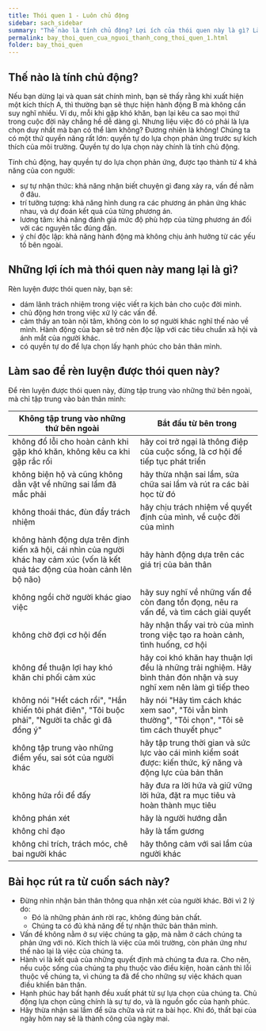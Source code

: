 ```yaml
---
title: Thói quen 1 - Luôn chủ động
sidebar: sach_sidebar
summary: "Thế nào là tính chủ động? Lợi ích của thói quen này là gì? Làm thế nào để trở thành người có tính chủ động?"
permalink: bay_thoi_quen_cua_nguoi_thanh_cong_thoi_quen_1.html
folder: bay_thoi_quen
---
```




## Thế nào là tính chủ động?

Nếu bạn dừng lại và quan sát chính mình, bạn sẽ thấy rằng khi xuất hiện một kích thích A, thì thường bạn sẽ thực hiện hành động B mà không cần suy nghĩ nhiều. Ví dụ, mỗi khi gặp khó khăn, bạn lại kêu ca sao mọi thứ trong cuộc đời này chẳng hề dễ dàng gì. Nhưng liệu việc đó có phải là lựa chọn duy nhất mà bạn có thể làm không? Đương nhiên là không! Chúng ta có một thứ quyền năng rất lớn: quyền tự do lựa chọn phản ứng trước sự kích thích của môi trường. Quyền tự do lựa chọn này chính là tính chủ động.

Tính chủ động, hay quyền tự do lựa chọn phản ứng, được tạo thành từ 4 khả năng của con người:
- sự tự nhận thức: khả năng nhận biết chuyện gì đang xảy ra, vấn đề nằm ở đâu.
- trí tưởng tượng: khả năng hình dung ra các phương án phản ứng khác nhau, và dự đoán kết quả của từng phương án.
- lương tâm: khả năng đánh giá mức độ phù hợp của từng phương án đối với các nguyên tắc đúng đắn.
- ý chí độc lập: khả năng hành động mà không chịu ảnh hưởng từ các yếu tố bên ngoài.


## Những lợi ích mà thói quen này mang lại là gì?


Rèn luyện được thói quen này, bạn sẽ:
- dám lãnh trách nhiệm trong việc viết ra kịch bản cho cuộc đời mình.
- chủ động hơn trong việc xử lý các vấn đề.
- cảm thấy an toàn nội tâm, không còn lo sợ người khác nghĩ thế nào về mình. Hành động của bạn sẽ trở nên độc lập với các tiêu chuẩn xã hội và ánh mắt của người khác.
- có quyền tự do để lựa chọn lấy hạnh phúc cho bản thân mình.

## Làm sao để rèn luyện được thói quen này?

Để rèn luyện được thói quen này, đừng tập trung vào những thứ bên ngoài, mà chỉ tập trung vào bản thân mình:

| Không tập trung vào những thứ bên ngoài | Bắt đầu từ bên trong  |
|---|---|
| không đổ lỗi cho hoàn cảnh khi gặp khó khăn, không kêu ca khi gặp rắc rối | hãy coi trở ngại là thông điệp của cuộc sống, là cơ hội để tiếp tục phát triển |
| không biện hộ và cũng không dằn vặt về những sai lầm đã mắc phải | hãy thừa nhận sai lầm, sửa chữa sai lầm và rút ra các bài học từ đó |
| không thoái thác, đùn đẩy trách nhiệm | hãy chịu trách nhiệm về quyết định của mình, về cuộc đời của mình |
| không hành động dựa trên định kiến xã hội, cái nhìn của người khác hay cảm xúc (vốn là kết quả tác động của hoàn cảnh lên bộ não) | hãy hành động dựa trên các giá trị của bản thân |
| không ngồi chờ người khác giao việc | hãy suy nghĩ về những vấn đề còn đang tồn đọng, nêu ra vấn đề, và tìm cách giải quyết |
| không chờ đợi cơ hội đến | hãy nhận thấy vai trò của mình trong việc tạo ra hoàn cảnh, tình huống, cơ hội |
| không để thuận lợi hay khó khăn chi phối cảm xúc | hãy coi khó khăn hay thuận lợi đều là những trải nghiệm. Hãy bình thản đón nhận và suy nghĩ xem nên làm gì tiếp theo |
| không nói "Hết cách rồi", "Hắn khiến tôi phát điên", "Tôi buộc phải", "Người ta chắc gì đã đồng ý" | hãy nói "Hãy tìm cách khác xem sao", "Tôi vẫn bình thường", "Tôi chọn", "Tôi sẽ tìm cách thuyết phục" |
| không tập trung vào những điểm yếu, sai sót của người khác | hãy tập trung thời gian và sức lực vào cái mình kiểm soát được: kiến thức, kỹ năng và động lực của bản thân |
| không hứa rồi để đấy | hãy đưa ra lời hứa và giữ vững lời hứa, đặt ra mục tiêu và hoàn thành mục tiêu |
| không phán xét | hãy là người hướng dẫn |
| không chỉ đạo | hãy là tấm gương |
| không chỉ trích, trách móc, chê bai người khác | hãy thông cảm với sai lầm của người khác |


## Bài học rút ra từ cuốn sách này?

- Đừng nhìn nhận bản thân thông qua nhận xét của người khác. Bởi vì 2 lý do:
    - Đó là những phản ánh rời rạc, không đúng bản chất.
    - Chúng ta có đủ khả năng để tự nhận thức bản thân mình.
- Vấn đề không nằm ở sự việc chúng ta gặp, mà nằm ở cách chúng ta phản ứng với nó. Kích thích là việc của môi trường, còn phản ứng như thế nào lại là việc của chúng ta.
- Hành vi là kết quả của những quyết định mà chúng ta đưa ra. Cho nên, nếu cuộc sống của chúng ta phụ thuộc vào điều kiện, hoàn cảnh thì lỗi thuộc về chúng ta, vì chúng ta đã để cho những sự việc khách quan điều khiển bản thân.
- Hạnh phúc hay bất hạnh đều xuất phát từ sự lựa chọn của chúng ta. Chủ động lựa chọn cũng chính là sự tự do, và là nguồn gốc của hạnh phúc.
- Hãy thừa nhận sai lầm để sửa chữa và rút ra bài học. Khi đó, thất bại của ngày hôm nay sẽ là thành công của ngày mai.

